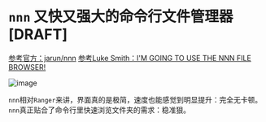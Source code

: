 # `nnn` 又快又强大的命令行文件管理器 [DRAFT]

[参考官方：jarun/nnn](https://github.com/jarun/nnn)
[参考Luke Smith：I'M GOING TO USE THE NNN FILE BROWSER!](https://www.youtube.com/watch?v=U2n5aGqou9E)

![image](https://user-images.githubusercontent.com/14041622/52173564-cb084900-27c1-11e9-86bb-7c53e6ddfb72.png)

`nnn`相对`Ranger`来讲，界面真的是极简，速度也能感觉到明显提升：完全无卡顿。
`nnn`真正贴合了命令行里快速浏览文件夹的需求：稳准狠。




